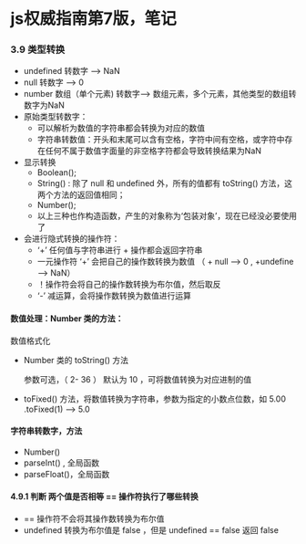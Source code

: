 # js权威指南第7版，笔记

### 3.9 类型转换

- undefined 转数字 --> NaN
- null 转数字 --> 0
- number 数组（单个元素) 转数字--> 数组元素，多个元素，其他类型的数组转数字为NaN
- 原始类型转数字：
  - 可以解析为数值的字符串都会转换为对应的数值
  - 字符串转数值：开头和末尾可以含有空格，字符中间有空格，或字符中存在任何不属于数值字面量的非空格字符都会导致转换结果为NaN
- 显示转换
  - Boolean();
  - String() : 除了 null  和 undefined 外，所有的值都有 toString() 方法，这两个方法的返回值相同；
  - Number();
  - 以上三种也作构造函数，产生的对象称为‘包装对象’，现在已经没必要使用了
- 会进行隐式转换的操作符：
  - ‘+’ 任何值与字符串进行 + 操作都会返回字符串
  - 一元操作符 ‘+’ 会把自己的操作数转换为数值 （ + null --> 0 , +undefine --> NaN）
  - ！操作符会将自己的操作数转换为布尔值，然后取反
  - ‘-’ 减运算，会将操作数转换为数值进行运算

#### 数值处理：Number  类的方法：

数值格式化

- Number 类的 toString() 方法

  参数可选，（ 2- 36 ） 默认为 10 ，可将数值转换为对应进制的值

- toFixed() 方法，将数值转换为字符串，参数为指定的小数点位数，如 5.00 .toFixed(1) --> 5.0

#### 字符串转数字，方法

- Number()
- parseInt() , 全局函数
- parseFloat()，全局函数

#### 4.9.1 判断 两个值是否相等 == 操作符执行了哪些转换

- == 操作符不会将其操作数转换为布尔值
- undefined 转换为布尔值是 false ，但是 undefined ==  false  返回 false

